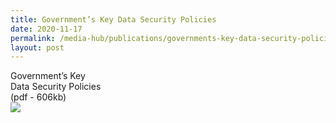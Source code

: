 ```yaml
---
title: Government’s Key Data Security Policies
date: 2020-11-17
permalink: /media-hub/publications/governments-key-data-security-policies-nov2020
layout: post
---
```



<div style="width:30%"> 
 Government’s Key Data Security Policies (pdf - 606kb)
</div>
<div style="width:30%"> 
 <a href="/files/publications/government-data-security-policies.pdf" target="_blank"><img src="/images/our-smart-nation/government-data-security-policies.jpeg"></a>
</div>
